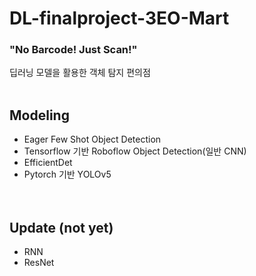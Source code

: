 # DL-finalproject-3EO-Mart
### "No Barcode! Just Scan!"
딥러닝 모델을 활용한 객체 탐지 편의점
<br></br>


## Modeling
- Eager Few Shot Object Detection
- Tensorflow 기반 Roboflow Object Detection(일반 CNN) </br>
- EfficientDet  </br>
- Pytorch 기반 YOLOv5 </br>
<br></br>

## Update (not yet)
- RNN </br>
- ResNet </br>

